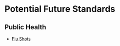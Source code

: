 # Potential Future Standards

## Public Health

* [Flu Shots](../../future_standards/public_health/flu_shot.md)
